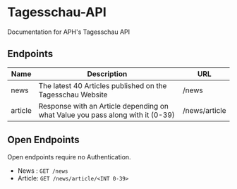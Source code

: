 # Tagesschau-API
Documentation for APH's Tagesschau API

## Endpoints
| Name     | Description                                                                    | URL            |
|----------|--------------------------------------------------------------------------------|----------------|
| news     | The latest 40 Articles published on the Tagesschau Website                     | /news          |
| article | Response with an Article depending on what Value you pass along with it (0-39) | /news/article |

## Open Endpoints
Open endpoints require no Authentication.
* News : `GET /news`
* Article: `GET /news/article/<INT 0-39>`
